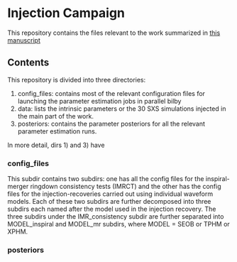 # Injection Campaign

This repository contains the files relevant to the work summarized in [this manuscript](https://arxiv.org/abs/2506.19990)

## Contents

This repository is divided into three directories: 
 1) config_files: contains most of the relevant configuration files for launching the parameter estimation jobs in parallel bilby
 2) data: lists the intrinsic parameters or the 30 SXS simulations injected in the main part of the work.
 3) posteriors: contains the parameter posteriors for all the relevant parameter estimation runs.

In more detail, dirs 1) and 3) have

### config_files

This subdir contains two subdirs: one has all the config files for the inspiral-merger ringdown consistency tests (IMRCT) and the other has the config files for the injection-recoveries carried out using individual waveform models. Each of these two subdirs are further decomposed into three subdirs each named after the model used in the injection recovery. The three subdirs under the IMR_consistency subdir are further separated into MODEL_inspiral and MODEL_mr subdirs, where MODEL = SEOB or TPHM or XPHM.

### posteriors
